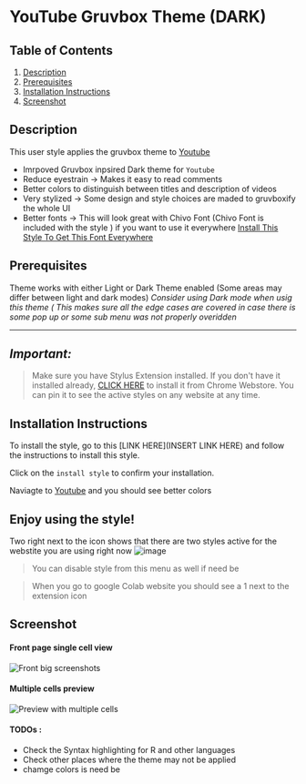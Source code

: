 # YouTube Gruvbox Theme (DARK) 


## Table of Contents
1. [Description](#description)
2. [Prerequisites](#Pre)
3. [Installation Instructions](#installation-instructions)
4. [Screenshot](#screenshot)

## Description <a name="description"></a>

This user style applies the  gruvbox theme to  [Youtube](https://www.youtube.com) 

- Imrpoved Gruvbox inpsired Dark theme for ``Youtube`` 
- Reduce eyestrain  -> Makes it easy to read comments 
- Better colors to distinguish between titles and description of videos 
- Very stylized -> Some design and style choices are maded to gruvboxify the whole UI 
- Better fonts -> This will look great with Chivo Font (Chivo Font is included with the style ) 
if you want to use it everywhere [Install This Style To Get This Font Everywhere](https://userstyles.world/style/12169/google-chivo-font-everywhere)





## Prerequisites <a name="Pre"></a>
Theme works with either Light or Dark Theme enabled (Some areas may differ between light and dark modes)
*Consider using Dark mode when usig this theme ( This makes sure all the edge cases are covered in case there is some pop up or  some sub menu was not properly overidden*


----------------------------------------------------------------------
## _Important:_

>  Make sure you have Stylus Extension installed. If you don't have it installed already, [CLICK HERE](https://chrome.google.com/webstore/detail/stylus/clngdbkpkpeebahjckkjfobafhncgmne) to install it from Chrome Webstore. You can pin it to see the active styles on any website at any time.



## Installation Instructions <a name="installation-instructions"></a>



To install the style, go to this [LINK HERE](INSERT LINK HERE) and follow the instructions to install this style. 



Click on the `install style` to confirm your installation.

Naviagte to [Youtube](www.youtube.com) and you should see better colors 

Enjoy using the style!
------------------------------

Two right next to the icon shows that there are two styles active for the webstite you are using right now
![image](https://github.com/bilalazh/Google-Chivo-Font-On-every-website-/assets/139261053/a0c78478-203e-48fe-a1e2-98ff0aa8fff0)

> You can disable style from this menu as well if need be 



>When  you go to google Colab website you should see a 1 next to the extension icon 
## Screenshot <a name="screenshot"></a>

#### Front page single cell view 


![Front big screenshots](https://github.com/bilalazh/Goolge-Colab-GruvboxDark/assets/139261053/34d66f13-ca19-44f2-a6e8-64c45539b3df)


#### Multiple cells preview



![Preview with multiple cells](https://github.com/bilalazh/Goolge-Colab-GruvboxDark/assets/139261053/8c2502c6-f93f-4867-8290-04d7dfeaa1ed)







#### TODOs : 

- Check the Syntax highlighting for R and other languages
- Check other places where the theme may not be applied 
- chamge colors is need be 
